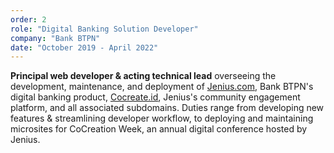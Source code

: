 ```yaml
---
order: 2
role: "Digital Banking Solution Developer"
company: "Bank BTPN"
date: "October 2019 - April 2022"
---
```

**Principal web developer & acting technical lead** overseeing the development, maintenance, and deployment of [Jenius.com](https://www.jenius.com "Jenius.com"), Bank BTPN's digital banking product, [Cocreate.id](https://www.cocreate.id "Cocreate.id"), Jenius's community engagement platform, and all associated subdomains. Duties range from developing new features & streamlining developer workflow, to deploying and maintaining microsites for CoCreation Week, an annual digital conference hosted by Jenius.